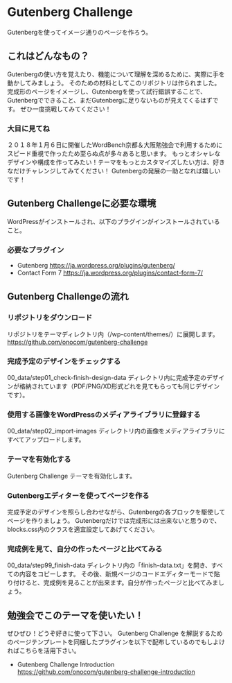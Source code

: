 # Gutenberg Challenge
Gutenbergを使ってイメージ通りのページを作ろう。
## これはどんなもの？
Gutenbergの使い方を覚えたり、機能について理解を深めるために、実際に手を動かしてみましょう。
そのための材料としてこのリポジトリは作られました。
完成形のページをイメージし、Gutenbergを使って試行錯誤することで、Gutenbergでできること、まだGutenbergに足りないものが見えてくるはずです。
ぜひ一度挑戦してみてください！
### 大目に見てね
２０１８年１月６日に開催したWordBench京都＆大阪勉強会で利用するためにスピード重視で作ったため至らぬ点が多々あると思います。
もっとオシャレなデザインや構成を作ってみたい！テーマをもっとカスタマイズしたい方は、好きなだけチャレンジしてみてください！
Gutenbergの発展の一助となれば嬉しいです！
## Gutenberg Challengeに必要な環境
WordPressがインストールされ、以下のプラグインがインストールされていること。
### 必要なプラグイン
- Gutenberg
https://ja.wordpress.org/plugins/gutenberg/
- Contact Form 7
https://ja.wordpress.org/plugins/contact-form-7/
## Gutenberg Challengeの流れ
### リポジトリをダウンロード
リポジトリをテーマディレクトリ内（/wp-content/themes/）に展開します。
https://github.com/onocom/gutenberg-challenge
### 完成予定のデザインをチェックする
00_data/step01_check-finish-design-data ディレクトリ内に完成予定のデザインが格納されています（PDF/PNG/XD形式どれを見てもらっても同じデザインです）。
### 使用する画像をWordPressのメディアライブラリに登録する
00_data/step02_import-images ディレクトリ内の画像をメディアライブラリにすべてアップロードします。
### テーマを有効化する
Gutenberg Challenge テーマを有効化します。
### Gutenbergエディターを使ってページを作る
完成予定のデザインを照らし合わせながら、Gutenbergの各ブロックを駆使してページを作りましょう。
Gutenbergだけでは完成形には出来ないと思うので、blocks.css内のクラスを適宜設定してあげてください。
### 完成例を見て、自分の作ったページと比べてみる
00_data/step99_finish-data ディレクトリ内の「finish-data.txt」を開き、すべての内容をコピーします。
その後、新規ページのコードエディターモードで貼り付けると、完成例を見ることが出来ます。自分が作ったページと比べてみましょう。
## 勉強会でこのテーマを使いたい！
ぜひぜひ！どうぞ好きに使って下さい。
Gutenberg Challenge を解説するためのページテンプレートを同梱したプラグインを以下で配布しているのでもしよければこちらを活用下さい。

- Gutenberg Challenge Introduction 
https://github.com/onocom/gutenberg-challenge-introduction
